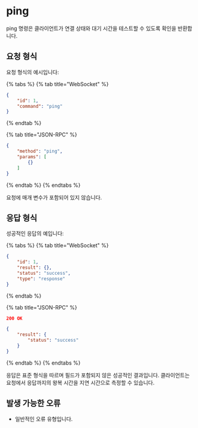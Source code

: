 # ping

ping 명령은 클라이언트가 연결 상태와 대기 시간을 테스트할 수 있도록 확인을 반환합니다.

## 요청 형식

요청 형식의 예시입니다:

{% tabs %}
{% tab title="WebSocket" %}
```json
{
    "id": 1,
    "command": "ping"
}
```
{% endtab %}

{% tab title="JSON-RPC" %}
```json
{
    "method": "ping",
    "params": [
        {}
    ]
}
```
{% endtab %}
{% endtabs %}

요청에 매개 변수가 포함되어 있지 않습니다.

## 응답 형식

성공적인 응답의 예입니다:

{% tabs %}
{% tab title="WebSocket" %}
```json
{
    "id": 1,
    "result": {},
    "status": "success",
    "type": "response"
}
```
{% endtab %}

{% tab title="JSON-RPC" %}
```json
200 OK

{
    "result": {
        "status": "success"
    }
}
```
{% endtab %}
{% endtabs %}

응답은 표준 형식을 따르며 필드가 포함되지 않은 성공적인 결과입니다. 클라이언트는 요청에서 응답까지의 왕복 시간을 지연 시간으로 측정할 수 있습니다.

## 발생 가능한 오류

* 일반적인 오류 유형입니다.
